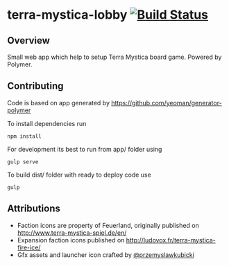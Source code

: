 # terra-mystica-lobby [![Build Status](https://travis-ci.org/ertrzyiks/terra-mystica-lobby.svg?branch=master)](https://travis-ci.org/ertrzyiks/terra-mystica-lobby)

## Overview 

Small web app which help to setup Terra Mystica board game. Powered by Polymer. 

## Contributing

Code is based on app generated by https://github.com/yeoman/generator-polymer

To install dependencies run 

    npm install

For development its best to run from app/ folder using

    gulp serve
  
To build dist/ folder with ready to deploy code use

    gulp

## Attributions

- Faction icons are property of Feuerland, originally published on http://www.terra-mystica-spiel.de/en/
- Expansion faction icons published on http://ludovox.fr/terra-mystica-fire-ice/
- Gfx assets and launcher icon crafted by [@przemyslawkubicki](https://github.com/przemyslawkubicki/)
